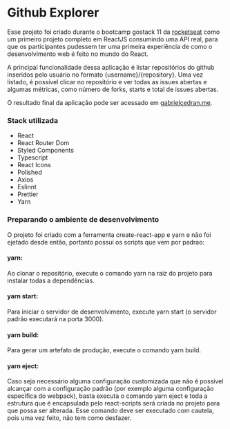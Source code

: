 # Github Explorer
Esse projeto foi criado durante o bootcamp gostack 11 da [rocketseat](https://rocketseat.com.br/) como um primeiro projeto completo em ReactJS consumindo uma API real, para que os participantes pudessem ter uma primeira experiência de como o desenvolvimento web é feito no mundo do React.

A principal funcionalidade dessa aplicação é listar repositórios do github inseridos pelo usuário no formato {username}/{repository}. Uma vez listado, é possível clicar no repositório e ver todas as issues abertas e algumas métricas, como número de forks, starts e total de issues abertas.


O resultado final da aplicação pode ser acessado em [gabrielcedran.me](gabrielcedran.me). 

### Stack utilizada
- React
- React Router Dom
- Styled Components
- Typescript
- React Icons
- Polished
- Axios
- Eslinnt
- Prettier
- Yarn

### Preparando o ambiente de desenvolvimento
O projeto foi criado com a ferramenta create-react-app e yarn e não foi ejetado desde então, portanto possui os scripts que vem por padrao:

#### yarn: 
Ao clonar o repositório, execute o comando yarn na raiz do projeto para instalar todas a dependências.
#### yarn start:
Para iniciar o servidor de desenvolvimento, execute yarn start (o servidor padrão executará na porta 3000).
#### yarn build:
Para gerar um artefato de produção, execute o comando yarn build.
#### yarn eject:
Caso seja necessário alguma configuração customizada que não é possível alcançar com a configuração padrão (por exemplo alguma configuração específica do webpack), basta executa o comando yarn eject e toda a estrutura que é encapsulada pelo react-scripts será criada no projeto para que possa ser alterada. Esse comando deve ser executado com cautela, pois uma vez feito, não tem como desfazer.


